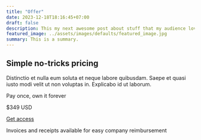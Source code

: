 ```yaml
---
title: "Offer"
date: 2023-12-18T18:16:45+07:00
draft: false
description: This my next awesome post about stuff that my audience love to read.
featured_image: ../assets/images/defaults/featured_image.jpg
summary: This is a summary.
---
```


<div class="mx-auto max-w-7xl px-6 lg:px-8">
  <div class="mx-auto max-w-2xl sm:text-center">
    <h2 class="text-3xl font-bold tracking-tight text-white sm:text-4xl">Simple no-tricks pricing</h2>
    <p class="mt-6 text-lg leading-8 text-gray-300">Distinctio et nulla eum soluta et neque labore quibusdam. Saepe et quasi iusto modi velit ut non voluptas in. Explicabo id ut laborum.</p>
  </div>
</div>

<div class="rounded-2xl py-10 text-center ring-1 ring-inset ring-gray-900/5 lg:flex lg:flex-col lg:justify-center lg:py-16">
  <div class="mx-auto px-8">
    <p class="text-base font-semibold text-gray-300">Pay once, own it forever</p>
    <p class="mt-6 flex items-baseline justify-center gap-x-2">
      <span class="text-5xl font-bold tracking-tight text-white">$349</span>
      <span class="text-sm font-semibold leading-6 tracking-wide text-gray-300">USD</span>
    </p>
    <a href="#" class="mt-10 block w-full rounded-md bg-indigo-600 px-3 py-2 text-center text-sm font-semibold text-white shadow-sm hover:bg-indigo-500 focus-visible:outline focus-visible:outline-2 focus-visible:outline-offset-2 focus-visible:outline-indigo-600">Get access</a>
    <p class="mt-6 text-xs leading-5 text-gray-300">Invoices and receipts available for easy company reimbursement</p>
  </div>
</div>
